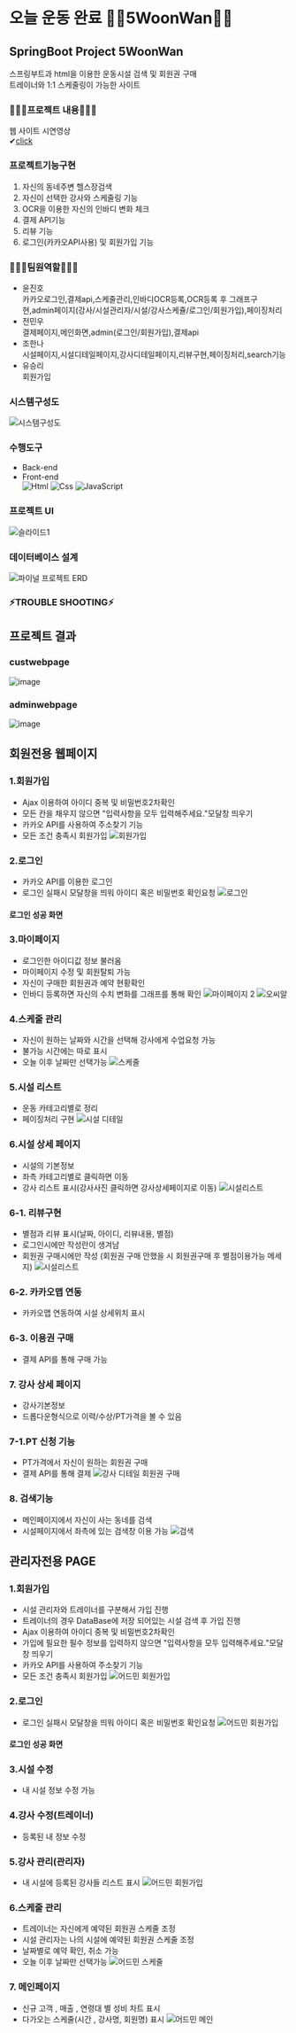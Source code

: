 # 오늘 운동 완료 🏃‍♂️5WoonWan🏃‍♀️
## SpringBoot Project 5WoonWan
스프링부트과 html을 이용한 운동시설 검색 및 회원권 구매 <br> 트레이너와 1:1 스케줄링이 가능한 사이트
### 👨🏻‍🏫프로젝트 내용👩🏻‍🏫
웹 사이트 시연영상 <br> ✔[click]([www.youtube.com](https://www.youtube.com/watch?v=371BYG-tJDY))
### 프로젝트기능구현
1. 자신의 동네주변 헬스장검색
2. 자신이 선택한 강사와 스케줄링 기능
3. OCR을 이용한 자신의 인바디 변화 체크
4. 결제 API기능
5. 리뷰 기능
6. 로그인(카카오API사용) 및 회원가입 기능
### 👩🏻‍💻팀원역할👨🏻‍💻
+ 윤진호
<br> 카카오로그인,결제api,스케줄관리,인바디OCR등록,OCR등록 후 그래프구현,admin페이지(강사/시설관리자/시설/강사스케쥴/로그인/회원가입),페이징처리
+ 전민우
<br>결제페이지,메인화면,admin(로그인/회원가입),결제api
+ 조한나
<br>시설페이지,시설디테일페이지,강사디테일페이지,리뷰구현,페이징처리,search기능
+ 유승리
<br>회원가입
### 시스템구성도
![시스템구성도](https://user-images.githubusercontent.com/111735494/207923738-b459a007-6587-4cef-ab3a-43f0e20c11ee.jpg)
### 수행도구
+ Back-end <br> 
+ Front-end <br><img alt="Html" src ="https://img.shields.io/badge/HTML5-E34F26.svg?&style=for-the-badge&logo=HTML5&logoColor=white"/> <img alt="Css" src ="https://img.shields.io/badge/CSS3-1572B6.svg?&style=for-the-badge&logo=CSS3&logoColor=white"/> <img alt="JavaScript" src ="https://img.shields.io/badge/JavaScriipt-F7DF1E.svg?&style=for-the-badge&logo=JavaScript&logoColor=black"/>
### 프로젝트 UI
![슬라이드1](https://user-images.githubusercontent.com/111735494/207485168-cfda4dc5-8be5-404d-99a3-316bb2f6eb88.JPG)
### 데이터베이스 설계
![파이널 프로젝트 ERD](https://user-images.githubusercontent.com/111735494/207484883-17c8ee47-b078-4cc3-a529-9a28c4e77a38.png)
### ⚡TROUBLE SHOOTING⚡
## 프로젝트 결과
### custwebpage
![image](https://user-images.githubusercontent.com/111735494/207851195-3e288c1f-37df-4c46-b8b0-c6cb0060a93e.png)
### adminwebpage
![image](https://user-images.githubusercontent.com/111735494/207851298-83278f44-5e78-4713-a6a5-1bbdb32f573f.png)
## 회원전용 웹페이지
### 1.회원가입
+ Ajax 이용하여 아이디 중복 및 비밀번호2차확인
+ 모든 칸을 채우지 않으면 "입력사항을 모두 입력해주세요."모달창 띄우기
+ 카카오 API를 사용하여 주소찾기 기능
+ 모든 조건 충족시 회원가입
![회원가입](https://user-images.githubusercontent.com/48542532/207912445-7d2ff275-79d0-4b6c-a25b-fa5622b66fd2.gif)
### 2.로그인
+ 카카오 API를 이용한 로그인
+ 로그인 실패시 모달창을 띄워 아이디 혹은 비밀번호 확인요청
![로그인](https://user-images.githubusercontent.com/48542532/207912533-b6bf012e-2498-42bc-81d3-c498e97fd09e.gif)
#### 로그인 성공 화면
### 3.마이페이지
+ 로그인한 아이디값 정보 불러옴
+ 마이페이지 수정 및 회원탈퇴 가능
+ 자신이 구매한 회원권과 예약 현황확인
+ 인바디 등록하면 자신의 수치 변화를 그래프를 통해 확인
![마이페이지 2](https://user-images.githubusercontent.com/48542532/207913129-10f03429-36ab-4350-8b09-c6cfc7c23fa4.gif)
![오씨알](https://user-images.githubusercontent.com/48542532/207913150-32d8774a-36e0-4082-90fe-f4c0a7ee2fc5.gif)


### 4.스케줄 관리

+ 자신이 원하는 날짜와 시간을 선택해 강사에게 수업요청 가능
+ 불가능 시간에는 따로 표시
+ 오늘 이후 날짜만 선택가능
![스케줄](https://user-images.githubusercontent.com/48542532/207913501-3d985f2a-8eb2-4557-9190-9b25b7b6c2bd.gif)
### 5.시설 리스트
+ 운동 카테고리별로 정리
+ 페이징처리 구현
![시설 디테일](https://user-images.githubusercontent.com/48542532/207915548-06a62066-d5e9-4a0b-86d2-d24457b594eb.gif)
### 6.시설 상세 페이지
+ 시설의 기본정보
+ 좌측 카테고리별로 클릭하면 이동
+ 강사 리스트 표시(강사사진 클릭하면 강사상세페이지로 이동)
![시설리스트](https://user-images.githubusercontent.com/48542532/207914045-78241cc6-21cb-4b7a-a04e-908ee2b3dd47.gif)
### 6-1. 리뷰구현
+ 별점과 리뷰 표시(날짜, 아이디, 리뷰내용, 별점)
+ 로그인시에만 작성란이 생겨남
+ 회원권 구매시에만 작성 (회원권 구매 안했을 시 회원권구매 후 별점이용가능 메세지)
![시설리스트](https://user-images.githubusercontent.com/48542532/207914045-78241cc6-21cb-4b7a-a04e-908ee2b3dd47.gif)
### 6-2. 카카오맵 연동
+ 카카오맵 연동하여 시설 상세위치 표시
### 6-3. 이용권 구매
+ 결제 API를 통해 구매 가능
### 7. 강사 상세 페이지
+ 강사기본정보
+ 드롭다운형식으로 이력/수상/PT가격을 볼 수 있음
### 7-1.PT 신청 기능
+ PT가격에서 자신이 원하는 회원권 구매
+ 결제 API를 통해 결제
![강사 디테일 회원권 구매](https://user-images.githubusercontent.com/48542532/207913605-d19c17f9-128a-4459-8fc7-d31ae3785bdb.gif)

### 8. 검색기능
+ 메인페이지에서 자신이 사는 동네를 검색
+ 시설페이지에서 좌측에 있는 검색창 이용 가능
![검색](https://user-images.githubusercontent.com/48542532/207913644-8fb584a8-6abe-4350-99a0-0bb2dbcae45d.gif)

## 관리자전용 PAGE
### 1.회원가입
+ 시설 관리자와 트레이너를 구분해서 가입 진행
+ 트레이너의 경우 DataBase에 저장 되어있는 시설 검색 후 가입 진행 
+ Ajax 이용하여 아이디 중복 및 비밀번호2차확인
+ 가입에 필요한 필수 정보를 입력하지 않으면 "입력사항을 모두 입력해주세요."모달창 띄우기
+ 카카오 API를 사용하여 주소찾기 기능
+ 모든 조건 충족시 회원가입
![어드민 회원가입](https://user-images.githubusercontent.com/48542532/207925434-f5f100b9-a580-4df2-bf2f-24cf0a94aa85.gif)
### 2.로그인
+ 로그인 실패시 모달창을 띄워 아이디 혹은 비밀번호 확인요청
![어드민 회원가입](https://user-images.githubusercontent.com/48542532/207925461-043888fa-fb7e-4337-9595-cf0cc2d7489e.gif)
#### 로그인 성공 화면
### 3.시설 수정
+ 내 시설 정보 수정 가능
### 4.강사 수정(트레이너)
+ 등록된 내 정보 수정
### 5.강사 관리(관리자)
+ 내 시설에 등록된 강사들 리스트 표시
![어드민 회원가입](https://user-images.githubusercontent.com/48542532/207925509-3ef9cc6a-c2ed-4c57-b8e6-945bfd208ee5.gif)
### 6.스케줄 관리
+ 트레이너는 자신에게 예약된 회원권 스케줄 조정
+ 시설 관리자는 나의 시설에 예약된 회원권 스케줄 조정
+ 날짜별로 예약 확인, 취소 가능
+ 오늘 이후 날짜만 선택가능
![어드민 스케줄](https://user-images.githubusercontent.com/48542532/207925548-47eacbbd-6990-41f0-8933-7e73deb7475f.gif)

### 7. 메인페이지
+ 신규 고객 , 매출 , 연령대 별 성비 차트 표시
+ 다가오는 스케줄(시간 , 강사명, 회원명) 표시
![어드민 메인](https://user-images.githubusercontent.com/48542532/207925578-aab89ca3-69e1-4d0e-a9d0-70cff7375f05.gif)

